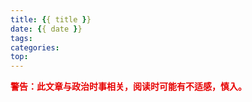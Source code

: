 ```yaml
---
title: {{ title }}
date: {{ date }}
tags:
categories:
top:
---
```


<span style="color:rgb(231,0,0); font-weight:bold">警告：此文章与政治时事相关，阅读时可能有不适感，慎入。</span>

<!-- more -->


